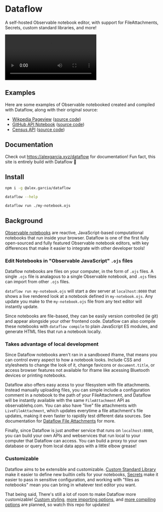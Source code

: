 # Dataflow

A self-hosted Observable notebook editor, with support for FileAttachments, Secrets, custom standard libraries, and more!

![Screenshare demonstration of editing an Observable notebook with Dataflow.](https://user-images.githubusercontent.com/15178711/118152924-23c7e280-b3ca-11eb-9862-8059087039b6.mp4)

## Examples

Here are some examples of Observable notebooked created and compiled with Dataflow, along with their original source:

- [Wikpedia Pageview](https://alexgarcia.xyz/dataflow/examples/wiki-pageviews/) ([source code](https://github.com/asg017/dataflow/blob/main/examples/local/wikipedia-pageviews.ojs))
- [GitHub API Notebook](https://alexgarcia.xyz/dataflow/examples/github-api/) ([source code](https://github.com/asg017/dataflow/blob/main/examples/local/github-api.ojs))
- [Census API](https://alexgarcia.xyz/dataflow/examples/census-api/) ([source code](https://github.com/asg017/dataflow/blob/main/examples/local/census-api.ojs))

## Documentation

Check out https://alexgarcia.xyz/dataflow for documentation! Fun fact, this site is entirely build with Dataflow :eyes:

## Install

```bash
npm i -g @alex.garcia/dataflow

dataflow --help

dataflow run ./my-notebook.ojs
```

## Background

[Observable notebooks](http://observablehq.com/) are reactive, JavaScript-based computational notebooks that run inside your browser. Dataflow is one of the first fully open-sourced and fully featured Observable notebook editors, with key differences that make it easier to integrate with other developer tools!

### Edit Notebooks in "Observable JavaScript" `.ojs` files

Dataflow notebooks are files on your computer, in the form of `.ojs` files. A single `.ojs` file is analagous to a single Observable notebook, and `.ojs` files can import from other `.ojs` files.

`dataflow run my-notebook.ojs` will start a dev server at `localhost:8080` that shows a live rendered look at a notebook defined in `my-notebook.ojs`. Any update you make to the `my-notebook.ojs` file from any text editor will instantly update.

Since notebooks are file-based, they can be easily version controlled (ie git) and appear alongside your other frontend code. Dataflow can also compile these notebooks with `dataflow compile` to plain JavaScript ES modules, and generate HTML files that run a notebook locally.

### Takes advantage of local development

Since Dataflow notebooks aren't ran in a sandboxed iframe, that means you can control every aspect to how a notebook looks. Include CSS and stylesheets to change the look of it, change favicons or `document.title`, or access browser features not available for iframe like acessing Bluetooth devices or printing notebooks.

Dataflow also offers easy acess to your filesystem with file attachments. Instead manually uploading files, you can simple include a configuration comment in a notebook to the path of your FileAttachment, and Dataflow will be instantly available with the same `FileAttachment` API as observablehq.com. You can also have "live" file attachments with `LiveFileAttachment`, which updates everytime a file attachment's file updates, making it even faster to rapidily test different data sources. See documentation for [Dataflow File Attachments](https://alexgarcia.xyz/dataflow/#file-attachments) for more.

Finally, since Dataflow is just another service that runs on `localhost:8080`, you can build your own APIs and webservices that run local to your computer that Dataflow can access. You can build a proxy to your own database or query from local data apps with a little elbow grease!

### Customizable

Dataflow aims to be extensible and customizable. [Custom Standard Library](https://alexgarcia.xyz/dataflow/#custom-standard-libraries) make it easier to define new builtin cells for your notebooks, [Secrets](https://alexgarcia.xyz/dataflow/#secrets) make it easier to pass in sensitive configuration, and working with "files as notebooks" mean you can bring in whatever text editor you want.

That being said, There's still a lot of room to make Dataflow more customizable! [Custom styling](https://github.com/asg017/dataflow/issues/9), [more importing options](https://github.com/asg017/dataflow/issues/10), and [more compiling options](https://github.com/asg017/dataflow/issues/17) are planned, so watch this repo for updates!
